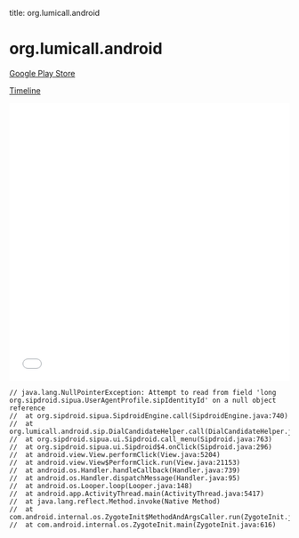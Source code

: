 title: org.lumicall.android

# org.lumicall.android

[Google Play Store](https://play.google.com/store/apps/details?id=org.lumicall.android)

[Timeline](./vis-timeline.html)

<iframe src="./vis-timeline.html" width="100%" height="500px" style="border:none;"></iframe>

```
// java.lang.NullPointerException: Attempt to read from field 'long org.sipdroid.sipua.UserAgentProfile.sipIdentityId' on a null object reference
// 	at org.sipdroid.sipua.SipdroidEngine.call(SipdroidEngine.java:740)
// 	at org.lumicall.android.sip.DialCandidateHelper.call(DialCandidateHelper.java:54)
// 	at org.sipdroid.sipua.ui.Sipdroid.call_menu(Sipdroid.java:763)
// 	at org.sipdroid.sipua.ui.Sipdroid$4.onClick(Sipdroid.java:296)
// 	at android.view.View.performClick(View.java:5204)
// 	at android.view.View$PerformClick.run(View.java:21153)
// 	at android.os.Handler.handleCallback(Handler.java:739)
// 	at android.os.Handler.dispatchMessage(Handler.java:95)
// 	at android.os.Looper.loop(Looper.java:148)
// 	at android.app.ActivityThread.main(ActivityThread.java:5417)
// 	at java.lang.reflect.Method.invoke(Native Method)
// 	at com.android.internal.os.ZygoteInit$MethodAndArgsCaller.run(ZygoteInit.java:726)
// 	at com.android.internal.os.ZygoteInit.main(ZygoteInit.java:616)

```



